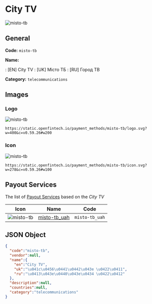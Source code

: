 
# City TV 
![misto-tb](https://static.openfintech.io/payment_methods/misto-tb/logo.svg?w=400&c=v0.59.26#w200)  

## General 
**Code:** `misto-tb` 
 
**Name:** 
 
:	[EN] City TV 
:	[UK] Місто ТБ 
:	[RU] Город ТВ 
 
**Category:** `telecommunications` 
 

## Images 

### Logo 
![misto-tb](https://static.openfintech.io/payment_methods/misto-tb/logo.svg?w=400&c=v0.59.26#w200)  

```
https://static.openfintech.io/payment_methods/misto-tb/logo.svg?w=400&c=v0.59.26#w200
```  

### Icon 
![misto-tb](https://static.openfintech.io/payment_methods/misto-tb/icon.svg?w=278&c=v0.59.26#w100)  

```
https://static.openfintech.io/payment_methods/misto-tb/icon.svg?w=278&c=v0.59.26#w100
```  

## Payout Services 
 
The list of [Payout Services](/payout-services/) based on the _City TV_ 

|Icon|Name|Code| 
|:---:|:---:|:---:| 
|![misto-tb](https://static.openfintech.io/payout_methods/misto-tb/icon.png?w=278&c=v0.59.26#w40) |[misto-tb_uah](/payout-services/misto-tb_uah/)|`misto-tb_uah`| 
 

## JSON Object 

```json
{
  "code":"misto-tb",
  "vendor":null,
  "name":{
    "en":"City TV",
    "uk":"\u041c\u0456\u0441\u0442\u043e \u0422\u0411",
    "ru":"\u0413\u043e\u0440\u043e\u0434 \u0422\u0412"
  },
  "description":null,
  "countries":null,
  "category":"telecommunications"
}
```  
